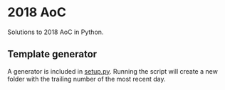 # 2018 AoC

Solutions to 2018 AoC in Python.

## Template generator

A generator is included in [setup.py](https://github.com/TimHi/AdventOfCode/blob/main/Python/2018/setup.py). Running the script will create a new folder with the trailing number of the most recent day.
